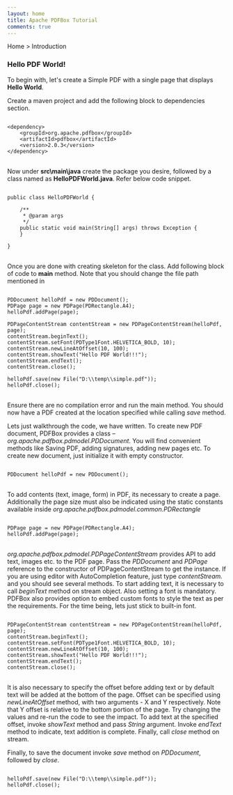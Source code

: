 ```yaml
---
layout: home
title: Apache PDFBox Tutorial
comments: true
---
```


<div class="demo-crumbs mdl-color-text--grey-500">
  Home &gt; Introduction
</div>

### Hello PDF World!

To begin with, let's create a Simple PDF with a single page that displays
**Hello World**.

Create a maven project and add the following block to dependencies section.

<pre>
<code class="html">
&lt;dependency&gt;
	&lt;groupId&gt;org.apache.pdfbox&lt;/groupId&gt;
	&lt;artifactId&gt;pdfbox&lt;/artifactId&gt;
	&lt;version&gt;2.0.3&lt;/version&gt;
&lt;/dependency&gt;
</code>
</pre>

Now under **src\main\java** create the package you desire, followed by a class
named as **HelloPDFWorld.java**. Refer below code snippet.

<pre>
<code class="java">
public class HelloPDFWorld {

	/**
	 * @param args
	 */
	public static void main(String[] args) throws Exception {
	}

}
</code>
</pre>

Once you are done with creating skeleton for the class. Add following block of
code to **main** method. Note that you should change the file path mentioned
in

<pre>
<code class="java">
PDDocument helloPdf = new PDDocument();
PDPage page = new PDPage(PDRectangle.A4);
helloPdf.addPage(page);

PDPageContentStream contentStream = new PDPageContentStream(helloPdf, page);
contentStream.beginText();
contentStream.setFont(PDType1Font.HELVETICA_BOLD, 10);
contentStream.newLineAtOffset(10, 100);
contentStream.showText("Hello PDF World!!!");
contentStream.endText();
contentStream.close();

helloPdf.save(new File("D:\\temp\\simple.pdf"));
helloPdf.close();
</code>
</pre>

Ensure there are no compilation error and run the main method. You should now
have a PDF created at the location specified while calling *save* method.

Lets just walkthrough the code, we have written. To create new PDF document,
PDFBox provides a class – *org.apache.pdfbox.pdmodel.PDDocument*.
You will find convenient methods like Saving PDF, adding signatures, adding new
pages etc. To create new document, just initialize it with empty constructor.

<pre>
<code class="java">
PDDocument helloPdf = new PDDocument();
</code>
</pre>

To add contents (text, image, form) in PDF, its necessary to create a page.
Additionally the page size must also be indicated using the static constants
available inside *org.apache.pdfbox.pdmodel.common.PDRectangle*
<pre>
<code class="java">
PDPage page = new PDPage(PDRectangle.A4);
helloPdf.addPage(page);
</code>
</pre>

*org.apache.pdfbox.pdmodel.PDPageContentStream* provides API to add text, images
etc. to the PDF page. Pass the *PDDocument* and *PDPage* reference to the constructor
of PDPageContentStream to get the instance. If you are using editor with AutoCompletion
feature, just type *contentStream.* and you should see several methods.
To start adding text, it is necessary to call *beginText* method on stream object.
Also setting a font is mandatory. PDFBox also provides option to embed custom fonts
to style the text as per the requirements. For the time being, lets just stick
to built-in font.
<pre>
<code class="java">
PDPageContentStream contentStream = new PDPageContentStream(helloPdf, page);
contentStream.beginText();
contentStream.setFont(PDType1Font.HELVETICA_BOLD, 10);
contentStream.newLineAtOffset(10, 100);
contentStream.showText("Hello PDF World!!!");
contentStream.endText();
contentStream.close();
</code>
</pre>

It is also necessary to specify the offset before adding text or by default text
will be added at the bottom of the page. Offset can be specified using *newLineAtOffset*
method, with two arguments - X and Y respectively. Note that Y offset is relative
to the bottom portion of the page. Try changing the values and re-run the code
to see the impact.
To add text at the specified offset, invoke *showText* method and pass *String*
argument. Invoke *endText* method to indicate, text addition is complete.
Finally, call *close* method on stream.

Finally, to save the document invoke *save* method on *PDDocument*, followed by
*close*.
<pre>
<code class="java">
helloPdf.save(new File("D:\\temp\\simple.pdf"));
helloPdf.close();
</code>
</pre>
